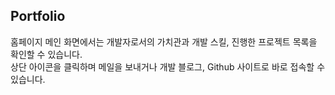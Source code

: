 ## Portfolio 

홈페이지 메인 화면에서는 개발자로서의 가치관과 개발 스킬, 진행한 프로젝트 목록을 확인할 수 있습니다.
<br/>
상단 아이콘을 클릭하며 메일을 보내거나 개발 블로그, Github 사이트로 바로 접속할 수 있습니다.
